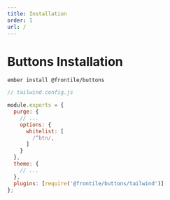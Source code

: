 ```yaml
---
title: Installation
order: 1
url: /
---
```


# Buttons Installation


```
ember install @frontile/buttons
```

```js
// tailwind.config.js

module.exports = {
  purge: {
    // ...
    options: {
      whitelist: [
        /^btn/,
      ]
    }
  },
  theme: {
    // ...
  },
  plugins: [require('@frontile/buttons/tailwind')]
};
```
